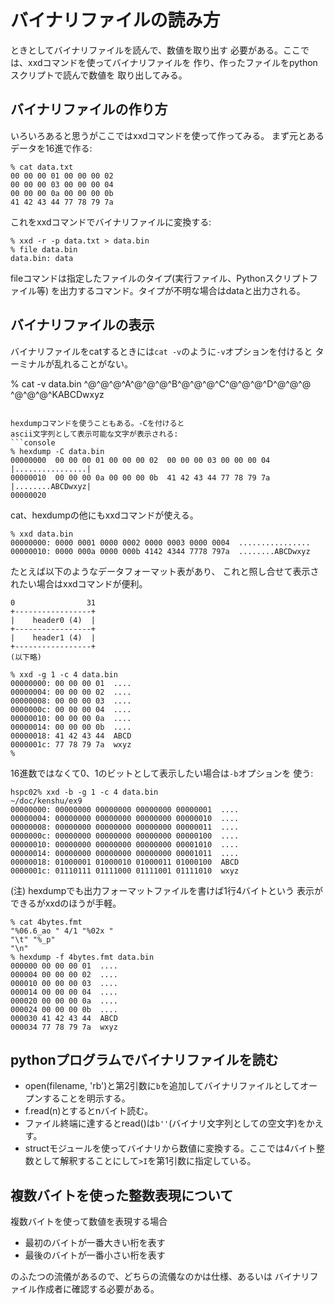 # バイナリファイルの読み方

ときとしてバイナリファイルを読んで、数値を取り出す
必要がある。ここでは、xxdコマンドを使ってバイナリファイルを
作り、作ったファイルをpythonスクリプトで読んで数値を
取り出してみる。

## バイナリファイルの作り方

いろいろあると思うがここではxxdコマンドを使って作ってみる。
まず元とあるデータを16進で作る:

```console
% cat data.txt
00 00 00 01 00 00 00 02
00 00 00 03 00 00 00 04
00 00 00 0a 00 00 00 0b
41 42 43 44 77 78 79 7a
```

これをxxdコマンドでバイナリファイルに変換する:

```console
% xxd -r -p data.txt > data.bin
% file data.bin
data.bin: data
```

fileコマンドは指定したファイルのタイプ(実行ファイル、Pythonスクリプトファイル等)
を出力するコマンド。タイプが不明な場合はdataと出力される。

## バイナリファイルの表示

バイナリファイルをcatするときには``cat -v``のように``-v``オプションを付けると
ターミナルが乱れることがない。

% cat -v data.bin
^@^@^@^A^@^@^@^B^@^@^@^C^@^@^@^D^@^@^@
^@^@^@^KABCDwxyz
```

hexdumpコマンドを使うこともある。-Cを付けると
ascii文字列として表示可能な文字が表示される:
```console
% hexdump -C data.bin
00000000  00 00 00 01 00 00 00 02  00 00 00 03 00 00 00 04  |................|
00000010  00 00 00 0a 00 00 00 0b  41 42 43 44 77 78 79 7a  |........ABCDwxyz|
00000020
```

cat、hexdumpの他にもxxdコマンドが使える。

```console
% xxd data.bin
00000000: 0000 0001 0000 0002 0000 0003 0000 0004  ................
00000010: 0000 000a 0000 000b 4142 4344 7778 797a  ........ABCDwxyz
```

たとえば以下のようなデータフォーマット表があり、
これと照し合せて表示されたい場合はxxdコマンドが便利。

```
0                31
+-----------------+
|    header0 (4)  |
+-----------------+
|    header1 (4)  |
+-----------------+
(以下略)
```

```console
% xxd -g 1 -c 4 data.bin
00000000: 00 00 00 01  ....
00000004: 00 00 00 02  ....
00000008: 00 00 00 03  ....
0000000c: 00 00 00 04  ....
00000010: 00 00 00 0a  ....
00000014: 00 00 00 0b  ....
00000018: 41 42 43 44  ABCD
0000001c: 77 78 79 7a  wxyz
%
```

16進数ではなくて0、1のビットとして表示したい場合は``-b``オプションを
使う:
```console
hspc02% xxd -b -g 1 -c 4 data.bin                                               ~/doc/kenshu/ex9
00000000: 00000000 00000000 00000000 00000001  ....
00000004: 00000000 00000000 00000000 00000010  ....
00000008: 00000000 00000000 00000000 00000011  ....
0000000c: 00000000 00000000 00000000 00000100  ....
00000010: 00000000 00000000 00000000 00001010  ....
00000014: 00000000 00000000 00000000 00001011  ....
00000018: 01000001 01000010 01000011 01000100  ABCD
0000001c: 01110111 01111000 01111001 01111010  wxyz
```

(注)
hexdumpでも出力フォーマットファイルを書けば1行4バイトという
表示ができるがxxdのほうが手軽。

```console
% cat 4bytes.fmt
"%06.6_ao " 4/1 "%02x "
"\t" "%_p"
"\n"
% hexdump -f 4bytes.fmt data.bin
000000 00 00 00 01	....
000004 00 00 00 02	....
000010 00 00 00 03	....
000014 00 00 00 04	....
000020 00 00 00 0a	....
000024 00 00 00 0b	....
000030 41 42 43 44	ABCD
000034 77 78 79 7a	wxyz
```

## pythonプログラムでバイナリファイルを読む

- open(filename, 'rb')と第2引数に``b``を追加してバイナリファイルとしてオープンすることを明示する。
- f.read(n)とするとnバイト読む。
- ファイル終端に達するとread()は``b''``(バイナリ文字列としての空文字)をかえす。
- structモジュールを使ってバイナリから数値に変換する。ここでは4バイト整数として解釈することにして``>I``を第1引数に指定している。

## 複数バイトを使った整数表現について

複数バイトを使って数値を表現する場合

- 最初のバイトが一番大きい桁を表す
- 最後のバイトが一番小さい桁を表す

のふたつの流儀があるので、どちらの流儀なのかは仕様、あるいは
バイナリファイル作成者に確認する必要がある。


